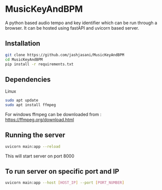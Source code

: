 # MusicKeyAndBPM
A python based audio tempo and key identifier which can be run through a browser. It can be hosted using fastAPI and uvicorn based server. 


## Installation 
```bash
git clone https://github.com/jashjasani/MusicKeyAndBPM
cd MusicKeyAndBPM
pip install -r requirements.txt
```

## Dependencies 
Linux
```bash
sudo apt update
sudo apt install ffmpeg
```
For windows ffmpeg can be downloaded from :  https://ffmpeg.org/download.html


## Running the server 
```bash
uvicorn main:app --reload
```


This will start server on port 8000


## To run server on specific port and IP
```bash
uvicorn main:app --host [HOST_IP] --port [PORT_NUMBER] 
```